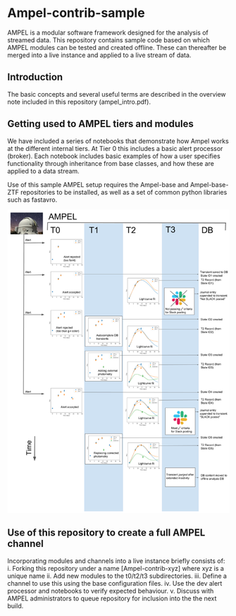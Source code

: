 # Ampel-contrib-sample

AMPEL is a modular software framework designed for the analysis of streamed data. This repository contains sample code based on which AMPEL modules can be tested and created offline. These can thereafter be merged into a live instance and applied to a live stream of data.

## Introduction

The basic concepts and several useful terms are described in the overview note included in this repository (ampel_intro.pdf).

## Getting used to AMPEL tiers and modules

We have included a series of notebooks that demonstrate how Ampel works at the different internal tiers. At Tier 0 this includes a basic alert processor (broker). Each notebook includes basic examples of how a user specifies functionality through inheritance from base classes, and how these are applied to a data stream. 

Use of this sample AMPEL setup requires the Ampel-base and Ampel-base-ZTF repositories to be installed, as well as a set of common python libraries such as fastavro.

![TransientLife](figures/ampellife.png)

## Use of this repository to create a full AMPEL channel

Incorporating modules and channels into a live instance briefly consists of: i. Forking this repository under a name [Ampel-contrib-xyz] where xyz is a unique name ii. Add new modules to the t0/t2/t3 subdirectories. iii. Define a channel to use this using the base configuration files. iv. Use the dev alert processor and notebooks to verify expected behaviour. v. Discuss with AMPEL administrators to queue repository for inclusion into the the next build.

